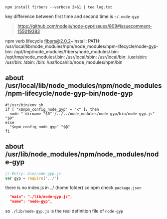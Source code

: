 `npm install firbers --verbose 2>&1 | tee log.txt`

key difference between first time and second time is `~/.node-gyp`
> https://github.com/nodejs/node-gyp/issues/809#issuecomment-155019383


npm verb lifecycle fibers@2.0.2~install: PATH:
/usr/local/lib/node_modules/npm/node_modules/npm-lifecycle/node-gyp-bin:
/opt/tmp/node_modules/fibers/node_modules/.bin:
/opt/tmp/node_modules/.bin:
/usr/local/sbin:
/usr/local/bin:
/usr/sbin:
/usr/bin:
/sbin:
/bin:
/usr/local/lib/node_modules/npm/bin


## about /usr/local/lib/node_modules/npm/node_modules/npm-lifecycle/node-gyp-bin/node-gyp
```shell
#!/usr/bin/env sh
if [ "x$npm_config_node_gyp" = "x" ]; then
  node "`dirname "$0"`/../../node_modules/node-gyp/bin/node-gyp.js" "$@"
else
  "$npm_config_node_gyp" "$@"
fi
```

## about /usr/lib/node_modules/npm/node_modules/node-gyp

```js
// Entry: bin/node-gyp.js
var gyp = require('../')

```
there is no index.js in ../ (home folder)
so npm check `package.json`

```json
  "main": "./lib/node-gyp.js",
  "name": "node-gyp",
```
so `./lib/node-gyp.js` is the real definition file of `node-gyp`
